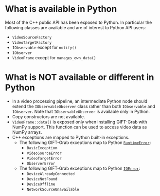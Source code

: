 # What is available in Python

Most of the C++ public API has been exposed to Python.
In particular the following classes are available and are of interest to Python API users:
* `VideoSourceFactory`
* `VideoTargetFactory`
* `IObservable` except for `notify()`
* `IObserver`
* `VideoFrame` except for `manages_own_data()`


# What is NOT available or different in Python

* In a video processing pipeline, an intermediate Python node should extend the `IObservableObserver` class rather than both `IObservable` and `IObserver`. Note that `IObservableObserver` is available only in Python.
* Copy constructors are not available.
* `VideoFrame::data()` is exposed only when installing GIFT-Grab with NumPy support. This function can be used to access video data as NumPy arrays.
* C++ exceptions are mapped to Python built-in exceptions.
  * The following GIFT-Grab exceptions map to Python [`RuntimeError`](https://docs.python.org/2/library/exceptions.html#exceptions.RuntimeError):
     * `BasicException`
     * `VideoSourceError`
     * `VideoTargetError`
     * `ObserverError`
  * The following GIFT-Grab exceptions map to Python [`IOError`](https://docs.python.org/2/library/exceptions.html#exceptions.IOError):
     * `DeviceAlreadyConnected`
     * `DeviceNotFound`
     * `DeviceOffline`
     * `NetworkSourceUnavailable`
